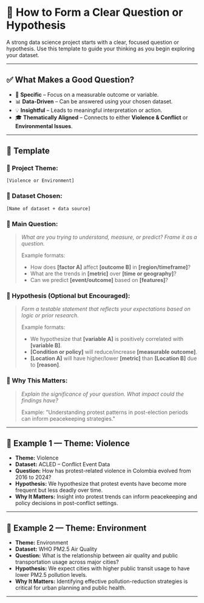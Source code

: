 # 🧠 How to Form a Clear Question or Hypothesis

A strong data science project starts with a clear, focused question or hypothesis. Use this template to guide your thinking as you begin exploring your dataset.

---

## ✅ What Makes a Good Question?

- 🎯 **Specific** – Focus on a measurable outcome or variable.
- 📊 **Data-Driven** – Can be answered using your chosen dataset.
- 💡 **Insightful** – Leads to meaningful interpretation or action.
- 🎓 **Thematically Aligned** – Connects to either **Violence & Conflict** or **Environmental Issues**.

---

## 📄 Template

### 🔹 Project Theme:
`[Violence or Environment]`

### 🔹 Dataset Chosen:
`[Name of dataset + data source]`

### 🔹 Main Question:
> _What are you trying to understand, measure, or predict? Frame it as a question._  
>  
> Example formats:
> - How does **[factor A]** affect **[outcome B]** in **[region/timeframe]**?
> - What are the trends in **[metric]** over **[time or geography]**?
> - Can we predict **[event/outcome]** based on **[features]**?

### 🔹 Hypothesis (Optional but Encouraged):
> _Form a testable statement that reflects your expectations based on logic or prior research._  
>  
> Example formats:
> - We hypothesize that **[variable A]** is positively correlated with **[variable B]**.
> - **[Condition or policy]** will reduce/increase **[measurable outcome]**.
> - **[Location A]** will have higher/lower **[metric]** than **[Location B]** due to **[reason]**.

### 🔹 Why This Matters:
> _Explain the significance of your question. What impact could the findings have?_  
>  
> Example: "Understanding protest patterns in post-election periods can inform peacekeeping strategies."

---

## 🧪 Example 1 — Theme: Violence

- **Theme:** Violence  
- **Dataset:** ACLED – Conflict Event Data  
- **Question:** How has protest-related violence in Colombia evolved from 2016 to 2024?  
- **Hypothesis:** We hypothesize that protest events have become more frequent but less deadly over time.  
- **Why It Matters:** Insight into protest trends can inform peacekeeping and policy decisions in post-conflict settings.

---

## 🌱 Example 2 — Theme: Environment

- **Theme:** Environment  
- **Dataset:** WHO PM2.5 Air Quality  
- **Question:** What is the relationship between air quality and public transportation usage across major cities?  
- **Hypothesis:** We expect cities with higher public transit usage to have lower PM2.5 pollution levels.  
- **Why It Matters:** Identifying effective pollution-reduction strategies is critical for urban planning and public health.

---


